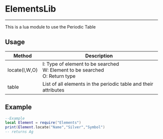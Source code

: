 # ElementsLib
---
This is a lua module to use the Periodic Table

## Usage
|Method                |Description|
| ------------------- |  ---------------------------------------------------- |
|locate(I,W,O)| I: Type of element to be searched </br> W: Element to be searched </br> O: Return type|
|table|List of all elements in the periodic table and their attributes|

## Example
```lua
--Example
local Element = require("Elements")
print(Element.locate("Name","Silver","Symbol")
-- returns Ag
```
